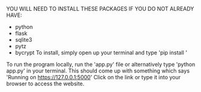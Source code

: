 YOU WILL NEED TO INSTALL THESE PACKAGES IF YOU DO NOT ALREADY HAVE:
 - python
 - flask
 - sqlite3
 - pytz
 - bycrypt
To install, simply open up your terminal and type 'pip install <INSERT PACKAGE NAME>'

To run the program locally, run the 'app.py' file or alternatively type 'python app.py' in your terminal.
This should come up with something which says 'Running on https://127.0.0.1:5000'
Click on the link or type it into your browser to access the website. 
